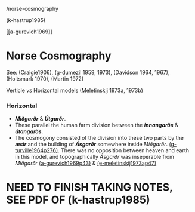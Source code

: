 /norse-cosmography

(k-hastrup1985)

[[a-gurevich1969]]

# Norse Cosmography

See: (Craigie1906), (g-dumezil 1959, 1973), (Davidson 1964, 1967), (Holtsmark 1970), (Martin 1972)

Verticle *vs* Horizontal models (Meletinskij 1973a, 1973b)

### Horizontal

- ***Miðgarðr*** & ***Útgarðr***. 
- These parallel the human farm division between the ***innangarðs*** & ***útangarðs***. 
- The cosmogony consisted of the division into these two parts by the ***æsir*** and the building of ***Ásgarðr*** somewhere inside *Miðgarðr*. [(g-turville1964p276)]((g-turville1964).md). There was no opposition between heaven and earth in this model, and topographically *Ásgarðr* was inseperable from *Miðgarðr* [(a-gurevich1969p43)]((a-gurevich1969).md) & [(e-meletinskij1973ap47)]((e-meletinskij1973a).md)
  
  

# NEED TO FINISH TAKING NOTES, SEE PDF OF (k-hastrup1985)
